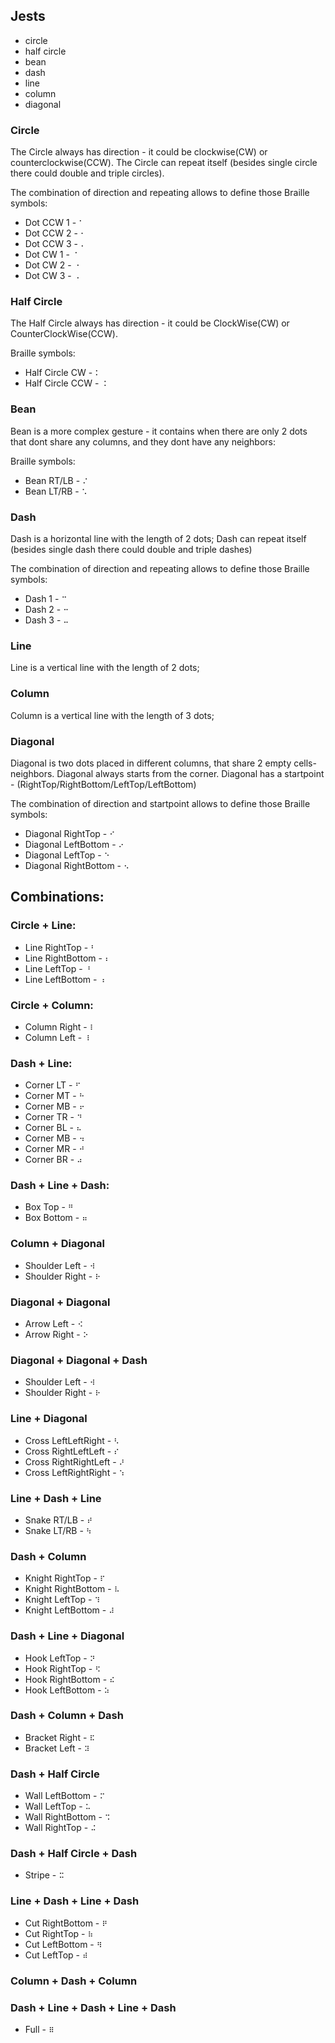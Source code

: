 ## Jests
 - circle
 - half circle
 - bean
 - dash
 - line
 - column
 - diagonal

### Circle
The Circle always has direction - it could be clockwise(CW) or counterclockwise(CCW).
The Circle can repeat itself (besides single circle there could double and triple circles).

The combination of direction and repeating allows to define those Braille symbols:
 - Dot CCW 1 - `⠁`
 - Dot CCW 2 - `⠂`
 - Dot CCW 3 - `⠄`
 - Dot CW 1 - `⠈`
 - Dot CW 2 - `⠐`
 - Dot CW 3 - `⠠`

###  Half Circle
The Half Circle always has direction - it could be ClockWise(CW) or CounterClockWise(CCW).

Braille symbols:
 - Half Circle CW - `⠅`
 - Half Circle CCW - `⠨`

### Bean
Bean is a more complex gesture - it contains when there are only 2 dots that dont share any columns, and they dont have any neighbors:

Braille symbols:
 - Bean RT/LB - `⠌`
 - Bean LT/RB - `⠡`

### Dash
Dash is a horizontal line with the length of 2 dots;
Dash can repeat itself (besides single dash there could double and triple dashes)

The combination of direction and repeating allows to define those Braille symbols:
 - Dash 1 - `⠉`
 - Dash 2 - `⠒`
 - Dash 3 - `⠤`

### Line
Line is a vertical line with the length of 2 dots;

 ### Column
Column is a vertical line with the length of 3 dots;

### Diagonal
Diagonal is two dots placed in different columns, that share 2 empty cells-neighbors.
Diagonal always starts from the corner.
Diagonal has a startpoint - (RightTop/RightBottom/LeftTop/LeftBottom)

The combination of direction and startpoint allows to define those Braille symbols:
 - Diagonal RightTop - `⠊`
 - Diagonal LeftBottom - `⠔`
 - Diagonal LeftTop - `⠑`
 - Diagonal RightBottom - `⠢`

## Combinations:

### Circle + Line:
 - Line RightTop - `⠃`
 - Line RightBottom - `⠆`
 - Line LeftTop - `⠘`
 - Line LeftBottom - `⠰`

### Circle + Column:
 - Column Right - `⠇`
 - Column Left - `⠸`

### Dash + Line:
 - Corner LT - `⠋`
 - Corner MT - `⠓`
 - Corner MB - `⠖`
 - Corner TR - `⠙`
 - Corner BL - `⠦`
 - Corner MB - `⠲`
 - Corner MR - `⠚`
 - Corner BR - `⠴`

### Dash + Line + Dash:
 - Box Top - `⠛`
 - Box Bottom - `⠶`

### Column + Diagonal
 - Shoulder Left - `⠺`
 - Shoulder Right - `⠗`

### Diagonal + Diagonal
 - Arrow Left - `⠪`
 - Arrow Right - `⠕`

### Diagonal + Diagonal + Dash
 - Shoulder Left - `⠺`
 - Shoulder Right - `⠗`

### Line + Diagonal
 - Cross LeftLeftRight - `⠣`
 - Cross RightLeftLeft - `⠎`
 - Cross RightRightLeft - `⠜`
 - Cross LeftRightRight - `⠱`

### Line + Dash + Line
 - Snake RT/LB - `⠞`
 - Snake LT/RB - `⠳`

### Dash + Column
 - Knight RightTop - `⠏`
 - Knight RightBottom - `⠧`
 - Knight LeftTop - `⠹`
 - Knight LeftBottom - `⠼`

### Dash + Line + Diagonal
 - Hook LeftTop - `⠝`
 - Hook RightTop - `⠫`
 - Hook RightBottom - `⠮`
 - Hook LeftBottom - `⠵`

### Dash + Column + Dash
 - Bracket Right - `⠯`
 - Bracket Left - `⠽`

### Dash + Half Circle
 - Wall LeftBottom - `⠍`
 - Wall LeftTop - `⠥`
 - Wall RightBottom - `⠩`
 - Wall RightTop - `⠬`

### Dash + Half Circle + Dash
 - Stripe - `⠭`

### Line + Dash + Line + Dash
 - Cut RightBottom - `⠟`
 - Cut RightTop - `⠷`
 - Cut LeftBottom - `⠻`
 - Cut LeftTop - `⠾`

### Column + Dash + Column
### Dash + Line + Dash + Line + Dash
 - Full - `⠿`
